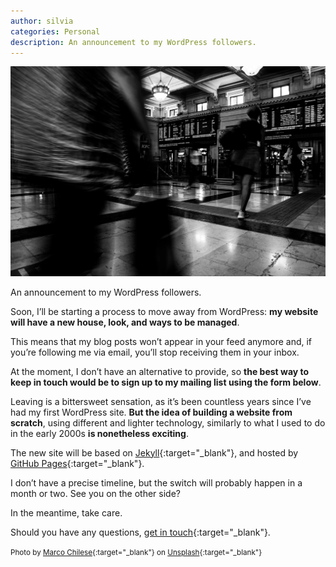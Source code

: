 ```yaml
---
author: silvia
categories: Personal
description: An announcement to my WordPress followers.
---
```

![Leaving WordPress](/assets/images/marco-chilese-unsplash.webp)

An announcement to my WordPress followers.

Soon, I’ll be starting a process to move away from WordPress: **my website will have a new house, look, and ways to be managed**.

This means that my blog posts won’t appear in your feed anymore and, if you’re following me via email, you’ll stop receiving them in your inbox.

At the moment, I don’t have an alternative to provide, so **the best way to keep in touch would be to sign up to my mailing list using the form below**.

Leaving is a bittersweet sensation, as it’s been countless years since I’ve had my first WordPress site. **But the idea of building a website from scratch**, using different and lighter technology, similarly to what I used to do in the early 2000s **is nonetheless exciting**.

The new site will be based on [Jekyll](https://jekyllrb.com/){:target="_blank"}, and hosted by [GitHub Pages](https://pages.github.com/){:target="_blank"}.

I don’t have a precise timeline, but the switch will probably happen in a month or two. See you on the other side?

In the meantime, take care.

Should you have any questions, [get in touch](https://silviamaggidesign.com/get-in-touch-silviamaggi/){:target="_blank"}.

<small>Photo by [Marco Chilese](https://unsplash.com/@chmarco){:target="_blank"} on [Unsplash](https://unsplash.com/s/photos/leaving){:target="_blank"}</small>
